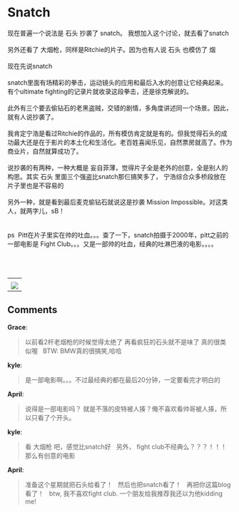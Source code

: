 # Snatch

<div id="msgcns!B37A52AAF181A958!1011" class="bvMsg"><div>现在普遍一个说法是 石头 抄袭了 snatch。 我想加入这个讨论，就去看了snatch</div>
<div> </div>
<div>另外还看了 大烟枪，同样是Ritchie的片子。因为也有人说 石头 也模仿了 烟</div>
<div> </div>
<div>现在先说snatch</div>
<div> </div>
<div>snatch里面有场精彩的拳击，运动镜头的应用和最后入水的创意让它经典起来。有个ultimate fighting的记录片就收录这段拳击，还是徐克解说的。</div>
<div> </div>
<div>此外有三个要去偷钻石的老黑盗贼，交错的剧情，多角度讲述同一个场景。因此，就有人说抄袭了。</div>
<div> </div>
<div>我肯定宁浩是看过Ritchie的作品的，所有模仿肯定就是有的。但我觉得石头的成功最大还是在于影片的本土化和生活化。老百姓喜闻乐见，自然票房就高了。作为商业片，自然就算成功了。</div>
<div> </div>
<div>说抄袭的有两种，一种大概是 妄自菲薄，觉得片子全是老外的创意，全是别人的构思。其实 石头 里面三个强盗比snatch那仨搞笑多了， 宁浩综合众多桥段放在片子里也是不容易的</div>
<div> </div>
<div>另外一种，就是看到最后麦克偷钻石就说这是抄袭 Mission Impossible。对这类人，就两字儿，sB！</div>
<div> </div>
<div> </div>
<div>ps  Pitt在片子里实在帅的吐血。。。查了一下，snatch拍摄于2000年，pitt之前的一部电影是 Fight Club。。。又是一部帅的吐血，经典的吐淋巴液的电影。。。。</div>
<div> </div>
<div> </div>
<div> </div></div><table cellspacing="0" border="0"><tr><td></td></tr><tr><td valign="top"><a href="http://blufiles.storage.live.com/y1pJtF7MJLRNVARvkc6RU3abu-hpA9AO_X5L_TE2gd2ken_o6o3ux_E5TgxCn05FOdYeGuetllx1hM" target="_blank" rel="WLPP;url=http://blufiles.storage.live.com/y1pJtF7MJLRNVARvkc6RU3abu-hpA9AO_X5L_TE2gd2ken_o6o3ux_E5TgxCn05FOdYeGuetllx1hM;cnsid=cns&#033;B37A52AAF181A958&#033;1013"><img src="http://blufiles.storage.live.com/y1pJtF7MJLRNVARvkc6RU3abqvwDhpP-AVgYtcIh9agPItIfCLe0p-clvwLTYUh3lWTv6EHvQ2zvJQ" border="0" /></a></td></tr></table>

## Comments

**Grace**:
> 以前看2杆老烟枪的时候觉得太绝了
再看疯狂的石头就不是味了
真的很类似喔
 
BTW: BMW真的很搞笑,哈哈
 

**kyle**:
> 是一部电影啊。。。不过最经典的都在最后20分钟，一定要看完才明白的

**April**:
> 说得是一部电影吗？
就是不落的皮特被人揍？俺不喜欢看帅哥被人揍，所以只看了个开头。

**kyle**:
> 看 大烟枪 吧，感觉比snatch好
 
另外， fight club不经典么？？？！！！ 那么有创意的电影

**April**:
> 准备这个星期就把石头给看了！
 
然后也把snatch看了！
 
再把你这篇blog看了！
 
btw, 我不喜欢fight club. 一个朋友给我推荐我还以为他kidding me!

